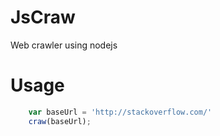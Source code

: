 # JsCraw

Web crawler using nodejs

# Usage
```js
	var baseUrl = 'http://stackoverflow.com/'
	craw(baseUrl);
```
